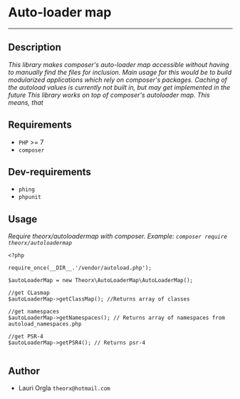 # Auto-loader map
----

## Description
*This library makes composer's auto-loader map accessible without having to manually find the files for inclusion.*
*Main usage for this would be to build modularized applications which rely on composer's packages.*
*Caching of the autoload values is currently not built in, but may get implemented in the future*
*This library works on top of composer's autoloader map. This means, that*

## Requirements

* `PHP` >= 7
* `composer`

## Dev-requirements
* `phing`
* `phpunit`

## Usage

*Require theorx/autoloadermap with composer. Example: `composer require theorx/autoloadermap`*

```
<?php

require_once(__DIR__.'/vendor/autoload.php');

$autoLoaderMap = new Theorx\AutoLoaderMap\AutoLoaderMap();

//get CLasmap
$autoLoaderMap->getClassMap(); //Returns array of classes

//get namespaces
$autoLoaderMap->getNamespaces(); // Returns array of namespaces from autoload_namespaces.php

//get PSR-4 
$autoLoaderMap->getPSR4(); // Returns psr-4


```

## Author
* Lauri Orgla `theorx@hotmail.com`